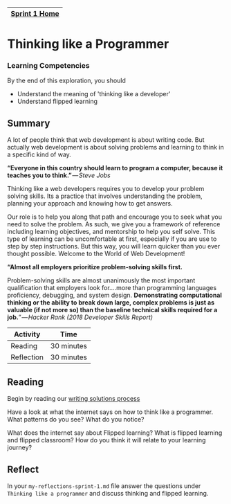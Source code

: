 [Sprint 1 Home](README.md)|
---|

# Thinking like a Programmer

### Learning Competencies
By the end of this exploration, you should

- Understand the meaning of 'thinking like a developer'
- Understand flipped learning

## Summary
A lot of people think that web development is about writing code. But actually web development is about solving problems and learning to think in a specific kind of way.

__“Everyone in this country should learn to program a computer, because it teaches you to think.”__ _— Steve Jobs_

Thinking like a web developers requires you to develop your problem solving skills. Its a practice that involves understanding the problem, planning your approach and knowing how to get answers. 

Our role is to help you along that path and encourage you to seek what you need to solve the problem. As such, we give you a framework of reference including learning objectives, and mentorship to help you self solve. This type of learning can be uncomfortable at first, especially if you are use to step by step instructions. But this way, you will learn quicker than you ever thought possible. Welcome to the World of Web Development!

__“Almost all employers prioritize problem-solving skills first.__  

Problem-solving skills are almost unanimously the most important qualification that employers look for….more than programming languages proficiency, debugging, and system design. __Demonstrating computational thinking or the ability to break down large, complex problems is just as valuable (if not more so) than the baseline technical skills required for a job.__” _— Hacker Rank (2018 Developer Skills Report)_ 


Activity | Time|
------------|----------|
Reading | 30 minutes
Reflection | 30 minutes |


## Reading
Begin by reading our [writing solutions process](/resources/writing-solutions.md)

Have a look at what the internet says on how to think like a programmer.
What patterns do you see? What do you notice?

What does the internet say about Flipped learning? What is flipped learning and flipped classroom? How do you think it will relate to your learning journey?


## Reflect

In your `my-reflections-sprint-1.md` file answer the questions under `Thinking like a programmer` and discuss thinking and flipped learning.
